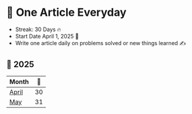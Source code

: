 # 📝 One Article Everyday 
- Streak: 30 Days 🔥
- Start Date April 1, 2025 📅
- Write one article daily on problems solved or new things learned ✍️

## 📆 2025

| Month | 📝 |
|-----------|-------------|
| [April](https://matrixread.com/2025/04/) | 30 |
| [May](https://matrixread.com/2025/05/) | 31 |

